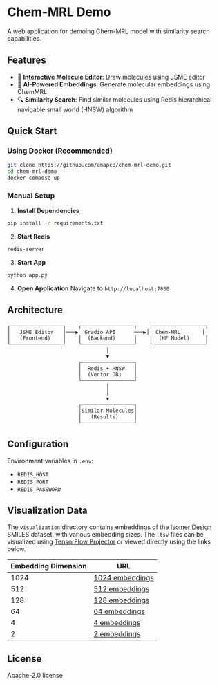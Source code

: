 # Chem-MRL Demo

A web application for demoing Chem-MRL model with similarity search capabilities.

## Features

- 🧪 **Interactive Molecule Editor**: Draw molecules using JSME editor
- 🤖 **AI-Powered Embeddings**: Generate molecular embeddings using ChemMRL
- 🔍 **Similarity Search**: Find similar molecules using Redis hierarchical navigable small world (HNSW) algorithm

## Quick Start

### Using Docker (Recommended)

```bash
git clone https://github.com/emapco/chem-mrl-demo.git
cd chem-mrl-demo
docker compose up
```

### Manual Setup

1. **Install Dependencies**
```bash
pip install -r requirements.txt
```

2. **Start Redis**
```bash
redis-server
```

3. **Start App**
```bash
python app.py
```

4. **Open Application**
Navigate to `http://localhost:7860`

## Architecture

```
┌─────────────────┐    ┌─────────────────┐    ┌─────────────────┐
│   JSME Editor   │───▶  Gradio API      ───▶│  Chem-MRL       │
│   (Frontend)    │    │  (Backend)      │    │  (HF Model)     │
└─────────────────┘    └─────────────────┘    └─────────────────┘
                                │                      
                                ▼                      
                       ┌─────────────────┐             
                       │  Redis + HNSW   │             
                       │  (Vector DB)    │             
                       └─────────────────┘             
                                │                      
                                │
                                ▼
                       ┌─────────────────┐
                       │Similar Molecules│
                       │   (Results)     │
                       └─────────────────┘
```

## Configuration

Environment variables in `.env`:
- `REDIS_HOST`
- `REDIS_PORT`
- `REDIS_PASSWORD`

## Visualization Data
The `visualization` directory contains embeddings of the [Isomer Design](https://isomerdesign.com/pihkal/search) SMILES dataset, with various embedding sizes. The `.tsv` files can be visualized using [TensorFlow Projector](https://projector.tensorflow.org/) or viewed directly using the links below.

| Embedding Dimension | URL |
|---------------------|-----|
| 1024 | [1024 embeddings](https://projector.tensorflow.org/?config=https://raw.githubusercontent.com/emapco/chem-mrl-demo/refs/heads/main/visualization/1024-template_project_config.json) |
| 512 | [512 embeddings](https://projector.tensorflow.org/?config=https://raw.githubusercontent.com/emapco/chem-mrl-demo/refs/heads/main/visualization/512-template_project_config.json) |
| 128 | [128 embeddings](https://projector.tensorflow.org/?config=https://raw.githubusercontent.com/emapco/chem-mrl-demo/refs/heads/main/visualization/128-template_project_config.json) |
| 64 | [64 embeddings](https://projector.tensorflow.org/?config=https://raw.githubusercontent.com/emapco/chem-mrl-demo/refs/heads/main/visualization/64-template_project_config.json) |
| 4 | [4 embeddings](https://projector.tensorflow.org/?config=https://raw.githubusercontent.com/emapco/chem-mrl-demo/refs/heads/main/visualization/4-template_project_config.json) |
| 2 | [2 embeddings](https://projector.tensorflow.org/?config=https://raw.githubusercontent.com/emapco/chem-mrl-demo/refs/heads/main/visualization/2-template_project_config.json) |


## License

Apache-2.0 license
